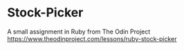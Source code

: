 # Stock-Picker
A small assignment in Ruby from The Odin Project 
https://www.theodinproject.com/lessons/ruby-stock-picker



